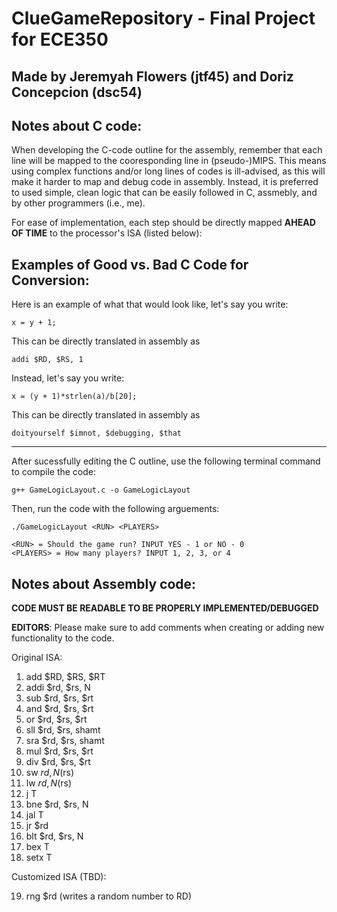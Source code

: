 # ClueGameRepository - Final Project for ECE350

## Made by Jeremyah Flowers (jtf45) and Doriz Concepcion (dsc54)

Notes about C code:
-------------------

When developing the C-code outline for the assembly, remember that each line will be mapped to the cooresponding
line in (pseudo-)MIPS. This means using complex functions and/or long lines of codes is ill-advised, as this will 
make it harder to map and debug code in assembly. Instead, it is preferred to used simple, clean logic that can be
easily followed in C, assmebly, and by other programmers (i.e., me).

For ease of implementation, each step should be directly mapped **AHEAD OF TIME** to the processor's ISA (listed below):

Examples of Good vs. Bad C Code for Conversion:
----------------------------------------------------------------------------

Here is an example of what that would look like, let's say you write:

    x = y + 1;

This can be directly translated in assembly as

    addi $RD, $RS, 1

Instead, let's say you write:

    x = (y + 1)*strlen(a)/b[20];

This can be directly translated in assembly as

    doityourself $imnot, $debugging, $that 

----------------------------------------------------------------------------

After sucessfully editing the C outline, use the following terminal command to compile the code:

    g++ GameLogicLayout.c -o GameLogicLayout

Then, run the code with the following arguements:

    ./GameLogicLayout <RUN> <PLAYERS>

    <RUN> = Should the game run? INPUT YES - 1 or NO - 0
    <PLAYERS> = How many players? INPUT 1, 2, 3, or 4
    

Notes about Assembly code:
----------------------------------
**CODE MUST BE READABLE TO BE PROPERLY IMPLEMENTED/DEBUGGED**

**EDITORS**: Please make sure to add comments when creating or adding new functionality to the code.

Original ISA:

1.  add $RD, $RS, $RT
2.  addi $rd, $rs, N
3.  sub $rd, $rs, $rt
4.  and $rd, $rs, $rt
5.  or $rd, $rs, $rt
6.  sll $rd, $rs, shamt
7.  sra $rd, $rs, shamt
8.  mul $rd, $rs, $rt
9.  div $rd, $rs, $rt
10. sw $rd, N($rs)
11. lw $rd, N($rs)
12. j T
13. bne $rd, $rs, N
14. jal T
15. jr $rd
16. blt $rd, $rs, N
17. bex T
18. setx T
    
Customized ISA (TBD):

19. rng $rd (writes a random number to RD)


